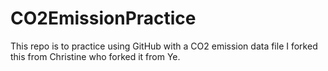 # CO2EmissionPractice
 This repo is to practice using GitHub with a CO2 emission data file
I forked this from Christine who forked it from Ye.
